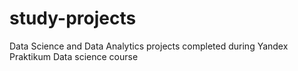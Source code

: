 # study-projects
Data Science and Data Analytics projects completed during Yandex Praktikum Data science course
